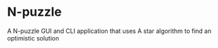 # N-puzzle

A N-puzzle GUI and CLI application that uses A star algorithm to find an optimistic solution
